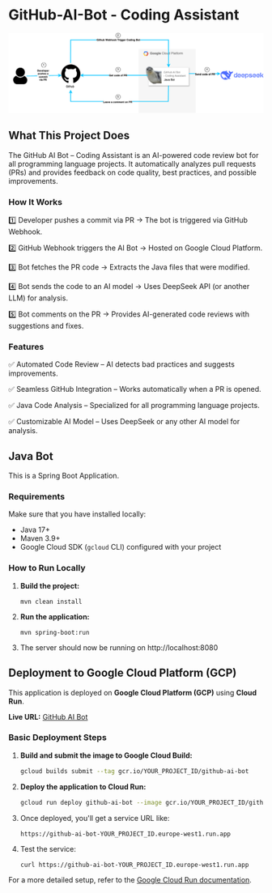 # GitHub-AI-Bot - Coding Assistant
![GitHub AI Bot - Coding Assistant](images/github-ai-bot.png)

## What This Project Does

The GitHub AI Bot – Coding Assistant is an AI-powered code review bot for all programming language projects. It automatically analyzes pull requests (PRs) and provides feedback on code quality, best practices, and possible improvements.

### How It Works

1️⃣ Developer pushes a commit via PR → The bot is triggered via GitHub Webhook.  

2️⃣ GitHub Webhook triggers the AI Bot → Hosted on Google Cloud Platform.  

3️⃣ Bot fetches the PR code → Extracts the Java files that were modified.  

4️⃣ Bot sends the code to an AI model → Uses DeepSeek API (or another LLM) for analysis.  

5️⃣ Bot comments on the PR → Provides AI-generated code reviews with suggestions and fixes.  

### Features

✅ Automated Code Review – AI detects bad practices and suggests improvements.  

✅ Seamless GitHub Integration – Works automatically when a PR is opened.  

✅ Java Code Analysis – Specialized for all programming language projects.   

✅ Customizable AI Model – Uses DeepSeek or any other AI model for analysis.  

## Java Bot

This is a Spring Boot Application.  

### Requirements

Make sure that you have installed locally:
- Java 17+
- Maven 3.9+
- Google Cloud SDK (`gcloud` CLI) configured with your project

### How to Run Locally

1. **Build the project:**
    ```
    mvn clean install
    ```
2. **Run the application:**
    ```
    mvn spring-boot:run
    ```
3. The server should now be running on http://localhost:8080  

## Deployment to Google Cloud Platform (GCP)

This application is deployed on **Google Cloud Platform (GCP)** using **Cloud Run**.  

**Live URL:** [GitHub AI Bot](https://github-ai-bot-658818439028.europe-west1.run.app)

### Basic Deployment Steps  

1. **Build and submit the image to Google Cloud Build:**  
    ```sh
    gcloud builds submit --tag gcr.io/YOUR_PROJECT_ID/github-ai-bot
    ```  
2. **Deploy the application to Cloud Run:**  
    ```sh
    gcloud run deploy github-ai-bot --image gcr.io/YOUR_PROJECT_ID/github-ai-bot --platform managed --region europe-west1 --allow-unauthenticated
    ```  
3. Once deployed, you'll get a service URL like:  
    ```
    https://github-ai-bot-YOUR_PROJECT_ID.europe-west1.run.app
    ```
4. Test the service:  
    ```sh
    curl https://github-ai-bot-YOUR_PROJECT_ID.europe-west1.run.app
    ```  

For a more detailed setup, refer to the [Google Cloud Run documentation](https://cloud.google.com/run/docs/deploying).
